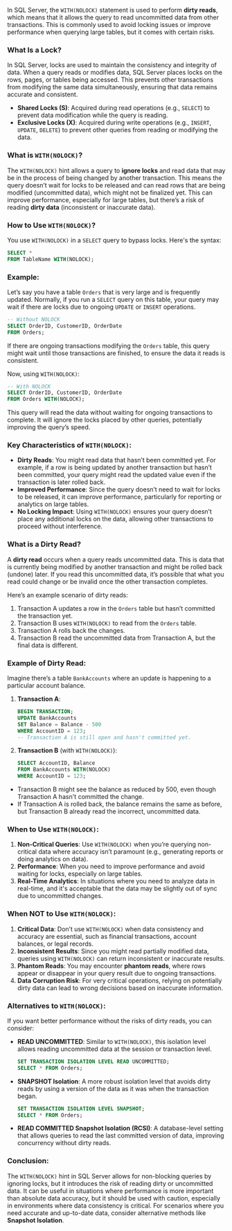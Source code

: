 In SQL Server, the `WITH(NOLOCK)` statement is used to perform **dirty reads**, which means that it allows the query to read uncommitted data from other transactions. This is commonly used to avoid locking issues or improve performance when querying large tables, but it comes with certain risks.

### What Is a Lock?
In SQL Server, locks are used to maintain the consistency and integrity of data. When a query reads or modifies data, SQL Server places locks on the rows, pages, or tables being accessed. This prevents other transactions from modifying the same data simultaneously, ensuring that data remains accurate and consistent.

- **Shared Locks (S)**: Acquired during read operations (e.g., `SELECT`) to prevent data modification while the query is reading.
- **Exclusive Locks (X)**: Acquired during write operations (e.g., `INSERT`, `UPDATE`, `DELETE`) to prevent other queries from reading or modifying the data.

### What is `WITH(NOLOCK)`?
The `WITH(NOLOCK)` hint allows a query to **ignore locks** and read data that may be in the process of being changed by another transaction. This means the query doesn’t wait for locks to be released and can read rows that are being modified (uncommitted data), which might not be finalized yet. This can improve performance, especially for large tables, but there’s a risk of reading **dirty data** (inconsistent or inaccurate data).

### How to Use `WITH(NOLOCK)`?

You use `WITH(NOLOCK)` in a `SELECT` query to bypass locks. Here's the syntax:

```sql
SELECT *
FROM TableName WITH(NOLOCK);
```

### Example:
Let’s say you have a table `Orders` that is very large and is frequently updated. Normally, if you run a `SELECT` query on this table, your query may wait if there are locks due to ongoing `UPDATE` or `INSERT` operations.

```sql
-- Without NOLOCK
SELECT OrderID, CustomerID, OrderDate
FROM Orders;
```

If there are ongoing transactions modifying the `Orders` table, this query might wait until those transactions are finished, to ensure the data it reads is consistent.

Now, using `WITH(NOLOCK)`:

```sql
-- With NOLOCK
SELECT OrderID, CustomerID, OrderDate
FROM Orders WITH(NOLOCK);
```

This query will read the data without waiting for ongoing transactions to complete. It will ignore the locks placed by other queries, potentially improving the query’s speed.

### Key Characteristics of `WITH(NOLOCK)`:
- **Dirty Reads**: You might read data that hasn’t been committed yet. For example, if a row is being updated by another transaction but hasn’t been committed, your query might read the updated value even if the transaction is later rolled back.
- **Improved Performance**: Since the query doesn’t need to wait for locks to be released, it can improve performance, particularly for reporting or analytics on large tables.
- **No Locking Impact**: Using `WITH(NOLOCK)` ensures your query doesn’t place any additional locks on the data, allowing other transactions to proceed without interference.

### What is a Dirty Read?
A **dirty read** occurs when a query reads uncommitted data. This is data that is currently being modified by another transaction and might be rolled back (undone) later. If you read this uncommitted data, it’s possible that what you read could change or be invalid once the other transaction completes.

Here’s an example scenario of dirty reads:
1. Transaction A updates a row in the `Orders` table but hasn’t committed the transaction yet.
2. Transaction B uses `WITH(NOLOCK)` to read from the `Orders` table.
3. Transaction A rolls back the changes.
4. Transaction B read the uncommitted data from Transaction A, but the final data is different.

### Example of Dirty Read:
Imagine there’s a table `BankAccounts` where an update is happening to a particular account balance.

1. **Transaction A**:
   ```sql
   BEGIN TRANSACTION;
   UPDATE BankAccounts
   SET Balance = Balance - 500
   WHERE AccountID = 123;
   -- Transaction A is still open and hasn't committed yet.
   ```

2. **Transaction B** (with `WITH(NOLOCK)`):
   ```sql
   SELECT AccountID, Balance
   FROM BankAccounts WITH(NOLOCK)
   WHERE AccountID = 123;
   ```

- Transaction B might see the balance as reduced by 500, even though Transaction A hasn't committed the change.
- If Transaction A is rolled back, the balance remains the same as before, but Transaction B already read the incorrect, uncommitted data.

### When to Use `WITH(NOLOCK)`:
1. **Non-Critical Queries**: Use `WITH(NOLOCK)` when you’re querying non-critical data where accuracy isn’t paramount (e.g., generating reports or doing analytics on data).
2. **Performance**: When you need to improve performance and avoid waiting for locks, especially on large tables.
3. **Real-Time Analytics**: In situations where you need to analyze data in real-time, and it's acceptable that the data may be slightly out of sync due to uncommitted changes.

### When NOT to Use `WITH(NOLOCK)`:
1. **Critical Data**: Don’t use `WITH(NOLOCK)` when data consistency and accuracy are essential, such as financial transactions, account balances, or legal records.
2. **Inconsistent Results**: Since you might read partially modified data, queries using `WITH(NOLOCK)` can return inconsistent or inaccurate results.
3. **Phantom Reads**: You may encounter **phantom reads**, where rows appear or disappear in your query result due to ongoing transactions.
4. **Data Corruption Risk**: For very critical operations, relying on potentially dirty data can lead to wrong decisions based on inaccurate information.

### Alternatives to `WITH(NOLOCK)`:
If you want better performance without the risks of dirty reads, you can consider:
- **READ UNCOMMITTED**: Similar to `WITH(NOLOCK)`, this isolation level allows reading uncommitted data at the session or transaction level.
    ```sql
    SET TRANSACTION ISOLATION LEVEL READ UNCOMMITTED;
    SELECT * FROM Orders;
    ```
- **SNAPSHOT Isolation**: A more robust isolation level that avoids dirty reads by using a version of the data as it was when the transaction began.
    ```sql
    SET TRANSACTION ISOLATION LEVEL SNAPSHOT;
    SELECT * FROM Orders;
    ```
- **READ COMMITTED Snapshot Isolation (RCSI)**: A database-level setting that allows queries to read the last committed version of data, improving concurrency without dirty reads.

### Conclusion:
The `WITH(NOLOCK)` hint in SQL Server allows for non-blocking queries by ignoring locks, but it introduces the risk of reading dirty or uncommitted data. It can be useful in situations where performance is more important than absolute data accuracy, but it should be used with caution, especially in environments where data consistency is critical. For scenarios where you need accurate and up-to-date data, consider alternative methods like **Snapshot Isolation**.